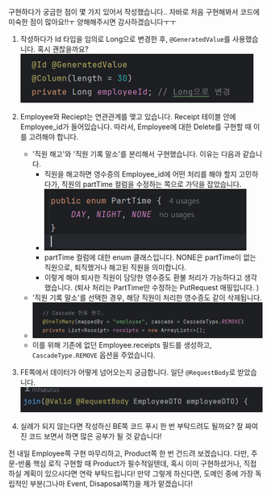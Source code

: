 구현하다가 궁금한 점이 몇 가지 있어서 작성했습니다.. 자바로 처음 구현해봐서 코드에 미숙한 점이 많아요!!ㅜ 양해해주시면 감사하겠습니다ㅜㅜ

1. 작성하다가 Id 타입을 임의로 Long으로 변경한 후, `@GeneratedValue`를 사용했습니다. 혹시 괜찮을까요?  
![alt text](image.png)

1. Employee와 Reciept는 연관관계를 맺고 있습니다. Receipt 테이블 안에 Employee_id가 들어있습니다. 따라서, Employee에 대한 Delete를 구현할 때 이를 고려해야 합니다.

   - '직원 해고'와 '직원 기록 말소'를 분리해서 구현했습니다. 이유는 다음과 같습니다.
     - 직원을 해고하면 영수증의 Employee_id에 어떤 처리를 해야 할지 고민하다가, 직원의 partTime 컬럼을 수정하는 쪽으로 가닥을 잡았습니다.
     - ![alt text](image-1.png)
     - partTime 컬럼에 대한 enum 클래스입니다. NONE은 partTime이 없는 직원으로, 퇴직했거나 해고된 직원을 의미합니다.
     - 이렇게 해야 퇴사한 직원이 담당한 영수증도 환불 처리가 가능하다고 생각했습니다. (퇴사 처리는 PartTime만 수정하는 PutRequest 매핑입니다. )
   - '직원 기록 말소'를 선택한 경우, 해당 직원이 처리한 영수증도 같이 삭제됩니다.
   - ![alt text](image-2.png)
   - 이를 위해 기존에 없던 Employee.receipts 필드를 생성하고, `CascadeType.REMOVE` 옵션을 주었습니다.

1. FE쪽에서 데이터가 어떻게 넘어오는지 궁금합니다. 일단 `@RequestBody`로 받았습니다.   
 ![alt text](image-3.png)
3. 실례가 되지 않는다면 작성하신 BE쪽 코드 푸시 한 번 부탁드려도 될까요? 잘 짜여진 코드 보면서 하면 많은 공부가 될 것 같습니다!  

전 내일 Employee쪽 구현 마무리하고, Product쪽 한 번 건드려 보겠습니다. 다만, 주문-반품 핵심 로직 구현할 때 Product가 필수적일텐데, 혹시 이미 구현하셨거나, 직접 하실 계획이 있으시다면 연락 부탁드립니다! 만약 그렇게 하신다면, 도메인 중에 가장 독립적인 부분(그나마 Event, Disaposal쪽?)을 제가 맡겠습니다! 

